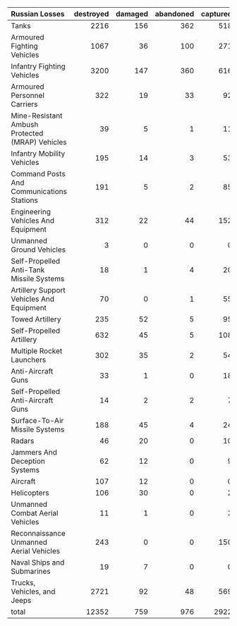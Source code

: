 | Russian Losses                                   |   destroyed |   damaged |   abandoned |   captured |   total |
|:-------------------------------------------------|------------:|----------:|------------:|-----------:|--------:|
| Tanks                                            |        2216 |       156 |         362 |        518 |    3252 |
| Armoured Fighting Vehicles                       |        1067 |        36 |         100 |        271 |    1474 |
| Infantry Fighting Vehicles                       |        3200 |       147 |         360 |        616 |    4323 |
| Armoured Personnel Carriers                      |         322 |        19 |          33 |         92 |     466 |
| Mine-Resistant Ambush Protected  (MRAP) Vehicles |          39 |         5 |           1 |         11 |      56 |
| Infantry Mobility Vehicles                       |         195 |        14 |           3 |         53 |     265 |
| Command Posts And Communications Stations        |         191 |         5 |           2 |         85 |     283 |
| Engineering Vehicles And Equipment               |         312 |        22 |          44 |        152 |     530 |
| Unmanned Ground Vehicles                         |           3 |         0 |           0 |          0 |       3 |
| Self-Propelled Anti-Tank Missile Systems         |          18 |         1 |           4 |         20 |      43 |
| Artillery Support Vehicles And Equipment         |          70 |         0 |           1 |         55 |     126 |
| Towed Artillery                                  |         235 |        52 |           5 |         95 |     387 |
| Self-Propelled Artillery                         |         632 |        45 |           5 |        108 |     790 |
| Multiple Rocket Launchers                        |         302 |        35 |           2 |         54 |     393 |
| Anti-Aircraft Guns                               |          33 |         1 |           0 |         18 |      52 |
| Self-Propelled Anti-Aircraft Guns                |          14 |         2 |           2 |          7 |      25 |
| Surface-To-Air Missile Systems                   |         188 |        45 |           4 |         24 |     261 |
| Radars                                           |          46 |        20 |           0 |         10 |      76 |
| Jammers And Deception Systems                    |          62 |        12 |           0 |          9 |      83 |
| Aircraft                                         |         107 |        12 |           0 |          0 |     119 |
| Helicopters                                      |         106 |        30 |           0 |          2 |     138 |
| Unmanned Combat Aerial Vehicles                  |          11 |         1 |           0 |          3 |      15 |
| Reconnaissance Unmanned Aerial Vehicles          |         243 |         0 |           0 |        150 |     393 |
| Naval Ships and Submarines                       |          19 |         7 |           0 |          0 |      26 |
| Trucks, Vehicles, and Jeeps                      |        2721 |        92 |          48 |        569 |    3430 |
| total                                            |       12352 |       759 |         976 |       2922 |   17009 |